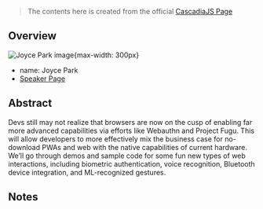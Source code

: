 > The contents here is created from the official [CascadiaJS Page](https://2022.cascadiajs.com/speakers/joyce-park)

## Overview

![Joyce Park image](https://create-4jr.begin.app/_static/2022/joyce-park.jpg){max-width: 300px}
- name: Joyce Park
- [Speaker Page](https://2022.cascadiajs.com/speakers/joyce-park)

## Abstract

Devs still may not realize that browsers are now on the cusp of enabling far more advanced capabilities via efforts like Webauthn and Project Fugu. This will allow developers to more effectively mix the business case for no-download PWAs and web with the native capabilities of current hardware. We’ll go through demos and sample code for some fun new types of web interactions, including biometric authentication, voice recognition, Bluetooth device integration, and ML-recognized gestures.

## Notes


<!-- KEEP this at the bottom to enable discussions for this page -->

<script src="https://giscus.app/client.js"
	data-repo="dendronhq/cascadia-js-2022"
	data-repo-id="R_kgDOH5vYkQ"
	data-category="Announcements"
	data-category-id="DIC_kwDOH5vYkc4CRHwm"
	data-mapping="pathname"
	data-strict="0"
	data-reactions-enabled="1"
	data-emit-metadata="0"
	data-input-position="top"
	data-theme="preferred_color_scheme"
	data-lang="en"
	data-loading="lazy"
	crossorigin="anonymous"
	async>
</script>
	